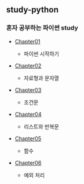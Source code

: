 ## study-python
### 혼자 공부하는 파이썬 study

* [Chapter01](chapter01)
    - 파이썬 시작하기 

* [Chapter02](chapter02)
    - 자료형과 문자열

* [Chapter03](chapter03)
    - 조건문

* [Chapter04](chapter04)
    - 리스트와 반복문

* [Chapter05](chapter05)
    - 함수

* [Chapter06](chapter06)
    - 예외 처리 
